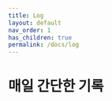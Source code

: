 ```yaml
---
title: Log
layout: default
nav_order: 1
has_children: true
permalink: /docs/log
---
```

# 매일 간단한 기록
